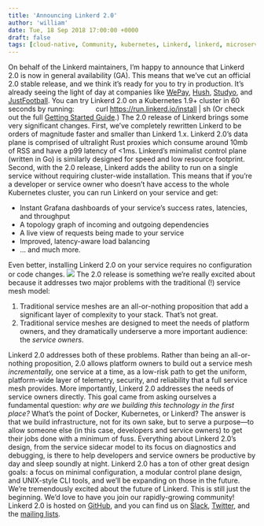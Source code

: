 ```yaml
---
title: 'Announcing Linkerd 2.0'
author: 'william'
date: Tue, 18 Sep 2018 17:00:00 +0000
draft: false
tags: [cloud-native, Community, kubernetes, Linkerd, linkerd, microservices, News]
---
```


On behalf of the Linkerd maintainers, I’m happy to announce that Linkerd 2.0 is now in general availability (GA). This means that we’ve cut an official 2.0 stable release, and we think it’s ready for you to try in production. It’s already seeing the light of day at companies like [WePay](https://go.wepay.com/), [Hush](https://www.shophush.com/), [Studyo](https://studyo.co/), and [JustFootball](https://justfootball.io/). You can try Linkerd 2.0 on a Kubernetes 1.9+ cluster in 60 seconds by running:           curl https://run.linkerd.io/install | sh (Or check out the full [Getting Started Guide](https://linkerd.io/2/getting-started/).) The 2.0 release of Linkerd brings some very significant changes. First, we’ve completely rewritten Linkerd to be orders of magnitude faster and smaller than Linkerd 1.x. Linkerd 2.0’s data plane is comprised of ultralight Rust proxies which consume around 10mb of RSS and have a p99 latency of <1ms. Linkerd’s minimalist control plane (written in Go) is similarly designed for speed and low resource footprint. Second, with the 2.0 release, Linkerd adds the ability to run on a single service without requiring cluster-wide installation. This means that if you’re a developer or service owner who doesn’t have access to the whole Kubernetes cluster, you can run Linkerd on your service and get:

- Instant Grafana dashboards of your service’s success rates, latencies, and throughput
- A topology graph of incoming and outgoing dependencies
- A live view of requests being made to your service
- Improved, latency-aware load balancing
- … and much more.

Even better, installing Linkerd 2.0 on your service requires no configuration or code changes. ![](https://blog.linkerd.io/wp-content/uploads/sites/3/2018/11/2-web-overview.png) The 2.0 release is something we’re really excited about because it addresses two major problems with the traditional (!) service mesh model:

1.  Traditional service meshes are an all-or-nothing proposition that add a significant layer of complexity to your stack. That’s not great.
2.  Traditional service meshes are designed to meet the needs of platform owners, and they dramatically underserve a more important audience: the _service owners_.

Linkerd 2.0 addresses both of these problems. Rather than being an all-or-nothing proposition, 2.0 allows platform owners to build out a service mesh _incrementally,_ one service at a time, as a low-risk path to get the uniform, platform-wide layer of telemetry, security, and reliability that a full service mesh provides. More importantly, Linkerd 2.0 addresses the needs of service owners directly. This goal came from asking ourselves a fundamental question: _why are we building this technology in the first place?_ What’s the point of Docker, Kubernetes, or Linkerd? The answer is that we build infrastructure, not for its own sake, but to serve a purpose—to allow someone else (in this case, developers and service owners) to get their jobs done with a minimum of fuss. Everything about Linkerd 2.0’s design, from the service sidecar model to its focus on diagnostics and debugging, is there to help developers and service owners be productive by day and sleep soundly at night. Linkerd 2.0 has a ton of other great design goals: a focus on minimal configuration, a modular control plane design, and UNIX-style CLI tools, and we’ll be expanding on those in the future. We’re tremendously excited about the future of Linkerd. This is still just the beginning. We’d love to have you join our rapidly-growing community! Linkerd 2.0 is hosted on [GitHub](https://github.com/linkerd/linkerd2), and you can find us on [Slack](http://slack.linkerd.io), [Twitter](https://twitter.com/linkerd), and the [mailing lists](https://lists.cncf.io/g/cncf-linkerd-users/topics).
